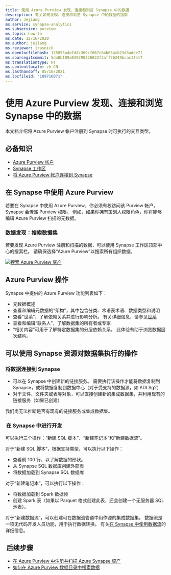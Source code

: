 ```yaml
---
title: 使用 Azure Purview 发现、连接和浏览 Synapse 中的数据
description: 有关如何发现、连接和浏览 Synapse 中的数据的指南
author: Jejiang
ms.service: synapse-analytics
ms.subservice: purview
ms.topic: how-to
ms.date: 12/16/2020
ms.author: jejiang
ms.reviewer: jrasnick
ms.openlocfilehash: 125855a4efd8c369cf067c64b034cb23d3adde7f
ms.sourcegitcommit: 5da0bf89a039290326033f2aff26249bcac1fe17
ms.translationtype: HT
ms.contentlocale: zh-CN
ms.lasthandoff: 05/10/2021
ms.locfileid: "109716071"
---
```

# <a name="discover-connect-and-explore-data-in-synapse-using-azure-purview"></a>使用 Azure Purview 发现、连接和浏览 Synapse 中的数据 

本文档介绍将 Azure Purview 帐户注册到 Synapse 时可执行的交互类型。 

## <a name="prerequisites"></a>必备知识 

- [Azure Purview 帐户](../../purview/create-catalog-portal.md) 
- [Synapse 工作区](../quickstart-create-workspace.md) 
- [将 Azure Purview 帐户连接到 Synapse](quickstart-connect-azure-purview.md) 

## <a name="using-azure-purview-in-synapse"></a>在 Synapse 中使用 Azure Purview 

若要在 Synapse 中使用 Azure Purview，你必须有权访问该 Purview 帐户。 Synapse 会传递 Purview 权限。 例如，如果你拥有策划人权限角色，你将能够编辑 Azure Purview 扫描的元数据。 

### <a name="data-discovery-search-datasets"></a>数据发现：搜索数据集 

若要发现 Azure Purview 注册和扫描的数据，可以使用 Synapse 工作区顶部中心的搜索栏。 请确保选择“Azure Purview”以搜索所有组织数据。 

[![搜索 Azure Purview 资产](./media/purview-access.png)](./media/purview-access.png#lightbox)

## <a name="azure-purview-actions"></a>Azure Purview 操作 

Synapse 中提供的 Azure Purview 功能列表如下： 
- 元数据概述 
- 查看和编辑元数据的“架构”，其中包含分类、术语表术语、数据类型和说明 
- 查看“世系”，了解依赖关系并进行影响分析。 有关详细信息，请参见[世系](../../purview/catalog-lineage-user-guide.md)
- 查看和编辑“联系人”，了解数据集的所有者或专家 
- “相关内容”可用于了解特定数据集的分层依赖关系。 此体验有助于浏览数据层次结构。

## <a name="actions-that-you-can-perform-over-datasets-with-synapse-resources"></a>可以使用 Synapse 资源对数据集执行的操作 

### <a name="connect-data-to-synapse"></a>将数据连接到 Synapse 

- 可以在 Synapse 中创建新的链接服务。 需要执行该操作才能将数据复制到 Synapse，或将数据复制到数据中心（对于受支持的数据源，如 ADLSg2） 
- 对于文件、文件夹或表等对象，可以直接创建新的集成数据集，并利用现有的链接服务（如果已创建） 

我们尚无法推断是否有现有的链接服务或集成数据集。 

###  <a name="develop-in-synapse"></a>在 Synapse 中进行开发 

可以执行三个操作：“新建 SQL 脚本”、“新建笔记本”和“新建数据流”。 

对于“新建 SQL 脚本”，根据支持类型，可以执行以下操作： 
- 查看前 100 行，以了解数据的形状。 
- 从 Synapse SQL 数据库创建外部表 
- 将数据加载到 Synapse SQL 数据库 
 
对于“新建笔记本”，可以执行以下操作： 
- 将数据加载到 Spark 数据帧 
- 创建 Spark 表（如果以 Parquet 格式创建此表，还会创建一个无服务器 SQL 池表）。 
 
对于“新建数据流”，可以创建可在数据流管道中用作源的集成数据集。 数据流是一项无代码开发人员功能，用于执行数据转换。 有关[在 Synapse 中使用数据流](../quickstart-data-flow.md)的详细信息。

##  <a name="nextsteps"></a>后续步骤 

- [在 Azure Purview 中注册并扫描 Azure Synapse 资产](../../purview/register-scan-azure-synapse-analytics.md)
- [如何在 Azure Purview 数据目录中搜索数据](../../purview/how-to-search-catalog.md)
